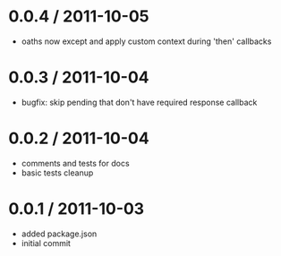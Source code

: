 
0.0.4 / 2011-10-05 
==================

  * oaths now except and apply custom context during 'then' callbacks

0.0.3 / 2011-10-04 
==================

  * bugfix: skip pending that don't have required response callback

0.0.2 / 2011-10-04 
==================

  * comments and tests for docs
  * basic tests cleanup

0.0.1 / 2011-10-03 
==================

  * added package.json
  * initial commit

